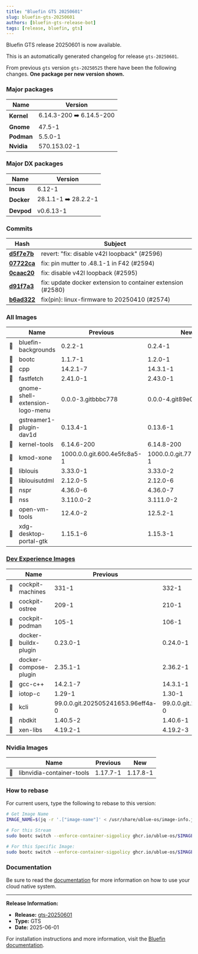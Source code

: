 ```yaml
---
title: "Bluefin GTS 20250601"
slug: bluefin-gts-20250601
authors: [bluefin-gts-release-bot]
tags: [release, bluefin, gts]
---
```


Bluefin GTS release 20250601 is now available.

<!--truncate-->

This is an automatically generated changelog for release `gts-20250601`.

From previous `gts` version `gts-20250525` there have been the following changes. **One package per new version shown.**

### Major packages

| Name       | Version                  |
| ---------- | ------------------------ |
| **Kernel** | 6.14.3-200 ➡️ 6.14.5-200 |
| **Gnome**  | 47.5-1                   |
| **Podman** | 5.5.0-1                  |
| **Nvidia** | 570.153.02-1             |

### Major DX packages

| Name       | Version              |
| ---------- | -------------------- |
| **Incus**  | 6.12-1               |
| **Docker** | 28.1.1-1 ➡️ 28.2.2-1 |
| **Devpod** | v0.6.13-1            |

### Commits

| Hash                                                                                               | Subject                                                     |
| -------------------------------------------------------------------------------------------------- | ----------------------------------------------------------- |
| **[d5f7e7b](https://github.com/ublue-os/bluefin/commit/d5f7e7b1fd36ecf0045c4e3be2b0464305ad31ca)** | revert: "fix: disable v42l loopback" (#2596)                |
| **[07722ca](https://github.com/ublue-os/bluefin/commit/07722ca646d29df42a19ac9177423834585ca8d2)** | fix: pin mutter to .48.1-1 in F42 (#2594)                   |
| **[0caac20](https://github.com/ublue-os/bluefin/commit/0caac20f59ccc8994b79cf51915585f8c5a842e4)** | fix: disable v42l loopback (#2595)                          |
| **[d91f7a3](https://github.com/ublue-os/bluefin/commit/d91f7a318e965afa1362a907b0a351dfe6f4ba14)** | fix: update docker extension to container extension (#2580) |
| **[b6ad322](https://github.com/ublue-os/bluefin/commit/b6ad322f207f642fa7c61b10fe48a3543c924630)** | fix(pin): linux-firmware to 20250410 (#2574)                |

### All Images

|     | Name                            | Previous                    | New                         |
| --- | ------------------------------- | --------------------------- | --------------------------- |
| 🔄  | bluefin-backgrounds             | 0.2.2-1                     | 0.2.4-1                     |
| 🔄  | bootc                           | 1.1.7-1                     | 1.2.0-1                     |
| 🔄  | cpp                             | 14.2.1-7                    | 14.3.1-1                    |
| 🔄  | fastfetch                       | 2.41.0-1                    | 2.43.0-1                    |
| 🔄  | gnome-shell-extension-logo-menu | 0.0.0-3.gitbbbc778          | 0.0.0-4.git89e0e4d          |
| 🔄  | gstreamer1-plugin-dav1d         | 0.13.4-1                    | 0.13.6-1                    |
| 🔄  | kernel-tools                    | 6.14.6-200                  | 6.14.8-200                  |
| 🔄  | kmod-xone                       | 1000.0.0.git.600.4e5fc8a5-1 | 1000.0.0.git.772.bbee3f9f-1 |
| 🔄  | liblouis                        | 3.33.0-1                    | 3.33.0-2                    |
| 🔄  | liblouisutdml                   | 2.12.0-5                    | 2.12.0-6                    |
| 🔄  | nspr                            | 4.36.0-6                    | 4.36.0-7                    |
| 🔄  | nss                             | 3.110.0-2                   | 3.111.0-2                   |
| 🔄  | open-vm-tools                   | 12.4.0-2                    | 12.5.2-1                    |
| 🔄  | xdg-desktop-portal-gtk          | 1.15.1-6                    | 1.15.3-1                    |

### [Dev Experience Images](https://docs.projectbluefin.io/bluefin-dx)

|     | Name                  | Previous                          | New                               |
| --- | --------------------- | --------------------------------- | --------------------------------- |
| 🔄  | cockpit-machines      | 331-1                             | 332-1                             |
| 🔄  | cockpit-ostree        | 209-1                             | 210-1                             |
| 🔄  | cockpit-podman        | 105-1                             | 106-1                             |
| 🔄  | docker-buildx-plugin  | 0.23.0-1                          | 0.24.0-1                          |
| 🔄  | docker-compose-plugin | 2.35.1-1                          | 2.36.2-1                          |
| 🔄  | gcc-c++               | 14.2.1-7                          | 14.3.1-1                          |
| 🔄  | iotop-c               | 1.29-1                            | 1.30-1                            |
| 🔄  | kcli                  | 99.0.0.git.202505241653.96eff4a-0 | 99.0.0.git.202505291509.579bd5c-0 |
| 🔄  | nbdkit                | 1.40.5-2                          | 1.40.6-1                          |
| 🔄  | xen-libs              | 4.19.2-1                          | 4.19.2-3                          |

### Nvidia Images

|     | Name                      | Previous | New      |
| --- | ------------------------- | -------- | -------- |
| 🔄  | libnvidia-container-tools | 1.17.7-1 | 1.17.8-1 |

### How to rebase

For current users, type the following to rebase to this version:

```bash
# Get Image Name
IMAGE_NAME=$(jq -r '.["image-name"]' < /usr/share/ublue-os/image-info.json)

# For this Stream
sudo bootc switch --enforce-container-sigpolicy ghcr.io/ublue-os/$IMAGE_NAME:gts

# For this Specific Image:
sudo bootc switch --enforce-container-sigpolicy ghcr.io/ublue-os/$IMAGE_NAME:gts-20250601
```

### Documentation

Be sure to read the [documentation](https://docs.projectbluefin.io/) for more information
on how to use your cloud native system.

---

**Release Information:**

- **Release:** [gts-20250601](https://github.com/ublue-os/bluefin/releases/tag/gts-20250601)
- **Type:** GTS
- **Date:** 2025-06-01

For installation instructions and more information, visit the [Bluefin documentation](https://docs.projectbluefin.io/).
